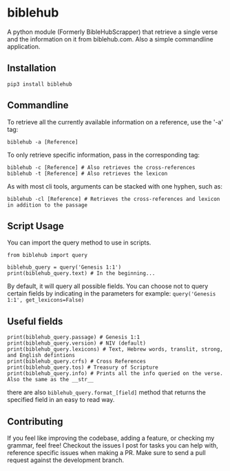 # biblehub
A python module (Formerly BibleHubScrapper) that retrieve a single verse and the information on it from biblehub.com.
Also a simple commandline application.

## Installation
```pip3 install biblehub```

## Commandline
To retrieve all the currently available information on a reference, use the '-a' tag:

`biblehub -a [Reference]`

To only retrieve specific information, pass in the corresponding tag:
```
biblehub -c [Reference] # Also retrieves the cross-references
biblehub -t [Reference] # Also retrieves the lexicon
```
As with most cli tools, arguments can be stacked with one hyphen, such as:
```
biblehub -cl [Reference] # Retrieves the cross-references and lexicon in addition to the passage
```
## Script Usage
You can import the query method to use in scripts.
```
from biblehub import query

biblehub_query = query('Genesis 1:1')
print(biblehub_query.text) # In the beginning...
```
By default, it will query all possible fields.
You can choose not to query certain fields by indicating in the parameters
for example:
` query('Genesis 1:1', get_lexicons=False) `

## Useful fields
```
print(biblehub_query.passage) # Genesis 1:1
print(biblehub_query.version) # NIV (default)
print(biblehub_query.lexicons) # Text, Hebrew words, translit, strong, and English defintions
print(biblehub_query.crfs) # Cross References
print(biblehub_query.tos) # Treasury of Scripture
print(biblehub_query.info) # Prints all the info queried on the verse. Also the same as the __str__
```
there are also `biblehub_query.format_[field]` method that returns the specified field in an easy to read way.

## Contributing
If you feel like improving the codebase, adding a feature, or checking my grammar, feel free!
Checkout the issues I post for tasks you can help with, reference specific issues when making a PR.
Make sure to send a pull request against the development branch.
